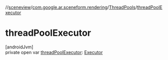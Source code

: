 //[sceneview](../../../index.md)/[com.google.ar.sceneform.rendering](../index.md)/[ThreadPools](index.md)/[threadPoolExecutor](thread-pool-executor.md)

# threadPoolExecutor

[androidJvm]\
private open var [threadPoolExecutor](thread-pool-executor.md): [Executor](https://developer.android.com/reference/kotlin/java/util/concurrent/Executor.html)
